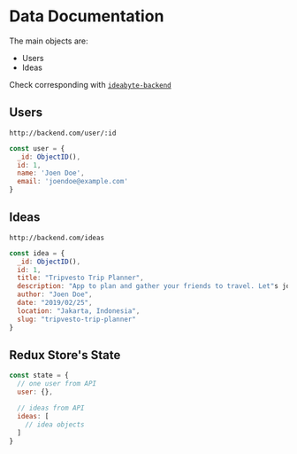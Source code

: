 # Data Documentation

The main objects are:

- Users
- Ideas

Check corresponding with [`ideabyte-backend`](http://github.com/ideabyte/ideabyte-backend)

## Users

`http://backend.com/user/:id`

```js
const user = {
  _id: ObjectID(),
  id: 1,
  name: 'Joen Doe',
  email: 'joendoe@example.com'
}
```

## Ideas

`http://backend.com/ideas`

```js
const idea = {
  _id: ObjectID(),
  id: 1,
  title: "Tripvesto Trip Planner",
  description: "App to plan and gather your friends to travel. Let"s join us!",
  author: "Joen Doe",
  date: "2019/02/25",
  location: "Jakarta, Indonesia",
  slug: "tripvesto-trip-planner"
}
```

## Redux Store's State

```js
const state = {
  // one user from API
  user: {},

  // ideas from API
  ideas: [
    // idea objects
  ]
}
```
